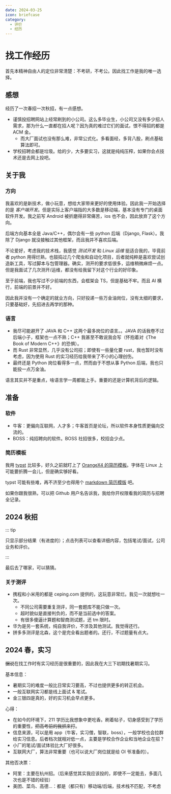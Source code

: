 ```yaml
---
date: 2024-03-25
icon: briefcase
category:
  - 评价
  - 经历
---
```


<script lang="ts" setup>
import JobList from "@JobList";
import { job_list_2024_autumn, job_list_2024_spring } from "@@job_list"
</script>

# 找工作经历

首先本精神自由人的定位非常清楚：不考研，不考公。因此找工作是我的唯一选择。

## 感想

经历了一次春招一次秋招，有一点感想。

- 谨慎投招聘网站上经常刷到的小公司。这么多毕业生，小公司又没有多少招人需求，那为什么一直都在招人呢？因为真的难过它们的面试，恨不得招的都是 ACM 金。
  - 而大厂面试也没有那么难，非常公式化。多看面经，多背八股，刷点基础算法即可。
- 学校招聘会都是垃圾。给的少，大多要实习，这就是纯纯压榨，如果你会点技术还是去网上投吧。

## 关于我

### 方向

我喜欢的是新技术，做小玩意，想给大家带来更好的使用体验。因此我一开始选择的是 _客户端开发_。但是实际上客户端指的大多数是移动端，基本没有专门的桌面软件开发。我之前写 Android 被折磨得非常痛苦，ios 也不会，因此放弃了这个方向。

后端方向基本全是 Java/C++，偶尔会有一些 python 后端（Django, Flask）。我除了 Django 就没接触过其他框架，而且我并不喜欢后端。

不论爱好，考虑我的技术栈，我感觉 _测试开发_ 和 _Linux 运维_ 挺适合我的，毕竟前者 python 用得烂熟，也鼓捣过几个爬虫和自动化项目，后者就纯粹是喜欢尝试创造新工具，写过脚本与包管理器。确实，测开的要求低很多，运维稍微麻烦一点。但是我面试了几次测开/运维，都没有给我留下对这个行业的好印象。

至于前端，我也写过不少前端的东西，会框架会 TS，但是基础不牢。而且 AI 横行，前端的前景并不好。

因此我并没有一个确定的就业方向，只好投递一些万金油岗位，没有太细的要求，只要基础好，先招进去再学的那种。

### 语言

- 我尽可能避开了 JAVA 和 C++ 这两个最多岗位的语言。。JAVA 的话我卷不过后端小子，框架也一点不熟；C++ 我甚至不敢说我会写（怀抱着对《The Book of Modern C++》的恐惧）。
- 而 Rust 非常显然，几乎没有公司招；即使有一些量化要 rust，我也暂时没有考虑，因为使用 Rust 的实习经历给我带来了不小的心理创伤。
- 最终还是 Python 岗位看得多一点，然而由于不想从事 Python 后端，我也只能投一点万金油。

语言其实并不是重点，啥语言学一周都能上手。重要的还是计算机背后的逻辑。

## 准备

### 软件

- 牛客：更偏向互联网，人才多；牛客首页是论坛，所以软件本身性质更偏向交流的。
- BOSS：纯招聘向的软件。BOSS 社招很多，校招会少点。

### 简历模板

我用 [typst](../learning/typst.md) 比较多，好久之前就盯上了 [OrangeX4 的简历模板](https://github.com/OrangeX4/Chinese-Resume-in-Typst)。字体在 Linux 上可能要折腾一会儿，但是确实够好看。

typst 可能有些难，再不济至少也得用个 [markdown 简历模版](https://github.com/BingyanStudio/LapisCV) 吧。

如果你跟我很熟，可以把 Github 用户名告诉我，我给你开权限看我的简历与招聘全记录。

## 2024 秋招

::: tip

只显示部分结果（有进度的）；点击列表可以查看详细内容，包括笔试/面试，公司业务和评价。

:::

<JobList :data="job_list_2024_autumn">
<template #字节>

只有一面。我答的很差，很多地方表达出现了问题，磕磕绊绊的；八股背得太少，小看了大厂对八股的重视。缺乏面试经验是这样的。面试官认为我的实习经历与定位不匹配。

- 自我介绍，为什么做测开，我能对公司发展产生什么好处
- 测试原理：测试的主要目的；回归测试与集成测试区别
- 测试设计：微信抢红包
- python：深浅拷贝 变量与赋值的本质 垃圾回收原理 全局作用域和局部作用域
- 计算机网络：TCP UDP 区别与应用场景；浏览器输入地址到网页响应发生了什么
- 算法：面试官不想问了，想赶快结束。一道 easy，十进制数各位相加。

</template>
<template #上海海隆>

- 一面纯聊天，我大聊特聊 rust。面试官感觉也没怎么听，在旁边看电脑。
- 二面是日本远程，两个面试官，问的日企公式化套路和简单日语口语（自我介绍的程度）。

offer 开了 10k/month，一年后赴日。给的太少了，而且面试官挺像骗子，所以不假思索拒了。

</template>
<template #凌极>

招聘会上问到：用的 C# + Angular + electron 技术栈做全栈，这两个我都没接触过。需要培训一个月 + 实习，培训结束后决定去留。

面试：我失误了，面试两小时前才邮件回复。公司巨远，上海边缘，学校过去车程 1.9h。

到那里先做笔试，计算机基础 + C#，不考虑面试者会不会 C#。面试官迟到了 20min，怪我。面试主要聊了下项目和公司前景，随便问了 10min 就结束了，技术问题一点没问。后续也没有声音，可能是已经招到人了。学校群里有拿到 offer 的，10k+，具体多少没说。

</template>
<template #华为>

[为什么你不应该选华为](./fuckxxx.md#批判华为)

凌晨 2 点给我发笔试通知，当天晚上 9 点就笔试，不管你有没有时间。

- 笔试：2h 3 题，分值是 100，200，300。我 100 反而不会写，200 AC，300 拿了 80% 分数。
  - 华为的笔试题目简单，只要做 150 就能进面试。
  - 华为的笔试外包非常垃圾。平台名字叫 _时习知_，顶上写着 _建议使用 Chrome 浏览器访问！_ 结果点击开考发现是强制用 chrome。妈的我 edge 不是 chrome 内核吗？火速下载安装 chrome，然后摄像头一直打不开，我页面的摄像头权限也给了，不会跳出提醒“是否允许打开摄像头”的弹窗。然后进设置鼓捣一番，在 _隐私和安全 - 安全_ 里将防护等级调为 _不保护_ 才成功打开摄像头。。。太傻逼了。浪费我 10 分钟时间。
    - 进入在线 IDE 写代码，不提供读入，IDE 没有 hint 也没有警告，我 rust 不会从 stdin 读入，又没处查标准库函数到底叫啥，所以只好用 C++ 和 Python。
    - 代码尾随新行或者空格都算错的。
  1. 平衡二叉树有序插入，求最终的叶子节点。
  2. 给出一个匹配好的括号序列，要求对其排序，排序后的序列仍然匹配。具体的，如果 A，B 合法则 `(A)` 和 `AB` 都合法。解法是递归，每次都把大的切成子括号序列再排序。
  3. 猎人打怪，暴力 ~~大模拟~~ 小模拟。主要是看二进制运算掌握熟练不熟练。
- 面试：
  - 发现测开主要考验不是算法能力，而是测试用例设计能力。所以用例要上点心。
  - 华为面试用的 WeMeeting，这玩意共享屏幕时不能打开窗口，导致我只能凭记忆做题，结果还被说读题不够认真
  - 测试的面试真的没啥技术含量。不过华为智驾测试也不全是写代码，要真人上车开车的。感觉像是干苦力了。
  - 一面：纯聊天，聊笔试，聊实习，聊项目，没有八股。
    - 手撕一题：给出六个数字，求能够组成的最大时间（时分秒）。不合格输出 invalid。
  - 二面：自我介绍 - 手撕 - 反问，结束了。
    - 手撕：有效的 IPV4 地址
  - hr 面：被 hr PUA 压力，然后挂了。上来就说你了解我们测试吗，然后就你可能不是很适合测试。

</template>
<template #小米>

笔试：用的赛码网。25 选择 + 2 编程，1.5h 时间有点不够。不过编程题允许使用本地 IDE，必需赞。

1. 若干 3\*3 九宫格，每个格一个数字。可能为 0-9。0 代表未填写。需要使用空缺的数字补全九宫格，让任何数字的相邻都不会出现 `abs(a - b) == 1` 的情况。
2. 从 1 开始，每次可以：(1) 乘 a (2) 循环移位任意次数，例如 54321 --> 43215 或 32154 或 21543 等等。输出：最少多少次可以达到 b，如果不行，输出 -1

小米的两题都挺简单的，但是我用了 rust，本来就慢，时间还不到 1h，所以在交卷 3min 后才做出来。遗憾退场。

</template>
<template #ベース株式会社>

ベース株式会社可能是在日最大的国人派遣企业。日企派遣很大的特点就是比起技术，更看重日语口语能力，毕竟技术含量不高。然后日企面试问题也都是公式化，提前准备一阵子就行了。

这公司比较看学历，据说招的要么是 985 不会日语，要么是 211 日语 N1。

猎头小姐姐人很好，聊天，电话模拟面试 + 帮我改题目花了很多时间。最后没去真是有点对不住她。

面试用 zoom 远程，就是日企标准模板，上 youtube 找个视频能全覆盖。我刚开始是全日语面，10min 后有点吃力，换了中文。技术问题问了点 java 和 sql，sql 我没答上来。不过也录了，证明他们确实不看技术。

</template>
<template #拼多多>

拼多多笔试用的牛客，允许用外部 IDE。2 小时四题，每题 25 分。我拿了 3 题。

1. 求最长的子串，使串内任意两个相邻字符不相同。
   - 我 python 两分钟糊完，结果 python 居然会超时，只能拿 78% 的点。。服了，直接开 Rust。
2. 第二题 ~~neta 了中国和美国~~，说的是 C 国和 A 国在奥运会拿金牌。有若干项目，每个项目给出 C 国拿金牌的概率和 A 国拿金牌的概率（存在都不拿金牌的情况），求最终 C 国金牌数 > A 国金牌数的概率。
3. 模拟哈希表，哈希函数 `f(x) = x % n`，如果哈希冲突就循环顺延；塞满了就不塞了。给一个入队序列，求最终状态。（注意，哈希表中添加相同元素会跳过添加）
   - 我用 rust 写了一个纯模拟，结果 TLE，但是也过了 60% 多的点。然后维护一个 next 数组作为冲突指示，就 AC 了。
4. n 个小朋友，每个小朋友有 x 个糖，单价 y 元，你的任务是以最少的钱去买糖，最终让自己的糖是所有人里最多的。大概是动归吧，没做出来。

<!-- - 拼多多服务端：拼多多面试用的是在线 IDE，做的挺烂的，跟 TM 记事本没啥两样，没有补全，不能自己运行测试，有点痛苦。不过实际上面试官只是看个思路，并不一定要实际通过。语言不限，不过没有 Rust。
  - 一面，面试官不错，氛围就是聊天
    - 实习，问得很具体（问了十多分钟）
    - 操作系统：为什么要分物理内存和虚拟内存，优点有哪些
    - 数据结构：
      - 有哪些二叉树的派生数据结构，如何实现，有哪些优势
      - 为什么 rust 要用 BTree 而不是 C++ 的红黑树（没答上来）
    - 算法：
      - 哪些稳定排序，哪些非稳定排序，**为什么**它们是稳定和非稳定
      - 动态规划的概念和基本流程
    - 手撕两题
      1. 两个有序数组，找出 A 中存在而 B 中不存在的元素（双指针）
      2. 一个平衡二叉树，将其原地转换为有序双向链表
  - 二面：感觉面试官比较死板，纯问八股，后面不想问了
    - 拷问实习
    - （挑一个语言讲讲）线程池有哪些参数，有哪些区域，不同区域的特性
    - 浏览器输入网址到网页响应发生了什么
    - 手撕：
      1. 单词统计
         - 扩展：如果单词文件有 40G，我只有 10 台 2G 内存的服务器，不能使用现成的数据库，如何统计单词
      2. 第 k 大的数，O(n) 复杂度
      3. 二叉树判断是否为二叉搜索树
  - 三面：无八股，无手撕
    - 喜欢编程语言？说下学过的语言的评价
    - 拷问我的其中一个 git 加密项目，如何性能优化
    - 如何优化读单个文件的第一行（操作系统底层与算法设计）
      - 分块读
      - simd
      - 内存页大小
    - 如何做人机验证
    - 聊天
  - hr 面：公式化确认信息。面完说两周内出结果。
    - 内推码来源，为什么考虑拼多多，offer 情况，其他大厂面试进度，考研/对象/家人。
    - 实习内容，分享项目的成就，为什么找工作不找 rust，找工作最看重什么方面（排序）。
    - 拼多多的工作压力如何，薪资要求。 -->

然后四次面试，都没有什么很难的题目，手撕也简单。一、三面的面试官都是跟聊天一样，二面有点公式化。

面试题暂时不放出。。，

面完等了四周才下 offer，池子泡爽了。pdd 薪资很给力（有保密协议，不透露），但是每天干 12h，每周 6 天，是用命换的。

</template>
<template #小红书>

我一志愿是 _后端开发工程师-交易技术_，结果面试是二志愿 _运维开发_，而且是投递一个月以后。估计是别人不去，释放的。

- 在线 IDE 不好用，不能 tab 整段缩进。python 还是 3.4，太低了。
- 30min 手撕：给出任何一个正整数 a，可以分解成若干个正整数的乘积，即 $a = a1 * a2 * a3 * ... * a_n$，并且 $1 < a1 <= a2 <= a3 <= ... <= a_n$，问这样的分解的种数有多少。注意到 $a = a$ 也是一种分解。$1 < a < 32768$，100 组以内。我做了个质因数分解然后发现找不到规律……感觉还是得动归或递推
- https 端口，四次挥手，如何做容器管理，用的数据库，redis 有没有了解
- 反问的回答：运维开发主要是 30% 运维，70% 开发，做 go gin 的自动化后端。

手撕出不来，所以寄了。

</template>
<template #双隆投资>

私募期货/基金，帮金主管理资产的。

跟我电话聊天（面试）了一次。要求挺高的，问 linux epoll，我可答不出来。后续也没有任何动静。

</template>
<template #伴芯科技>

伴芯科技是做 EDA 工具的，主要是连线那一块。

两轮面试连一起，本来应该 2h，我写了 3h。一大堆算法，他们公司要求的数学功力也太高了。

1. 手写快排
2. s 个数字满足 sum(s) % p == 0，求其最小子集 t 也满足 sum(t) % p == 0。len(s) <= 10^7, p < 100，要求复杂度优化。

</template>
<template #新凯来>

新凯来（华为外包）笔试，三题算法，也是学华为的。平台是时习知，不开摄像头。

1. 简单字符串 + 栈秒了
2. 高精度 python 秒了
3. 手写计算器 python `eval(s)` 秒了

这个笔试笑死大牙了。

后续也没声音。反正这个公司招我我也不一定去，牛客上有硬泡池子、以体检不合格为由毁约等恶名。

</template>
<template #欢乐互娱>

面试我麦克风挂了，用的笔记本自带麦。面试官网络巨烂，两句就听不清一句，而且他还没给摄像头，我都不知道说没说话。30min 草草结束。问的都挺简单的。有逻辑题，有 GC，有 TCP。

</template>
<template #上海猎户旋臂>

由于拼多多面完没有任何消息，12 月我又开始找小公司的工作当保底。猎户旋臂 hr 看了我的博客，主动联系我。然后聊了一次电话，发现他们的产品 dola ai 我自己就在用。

约了一次线下面试。一面问了点口头算法，然后开放思维设计 AI 任务流。二面就是一点小技术 + 纯聊天。最后人事跟我谈薪资和细节，给了我一个 20k 的口头 offer。据说这还是一个社招岗位，我是破例。

这家公司我挺喜欢的：

1. 大家都是技术大佬。
2. 做的产品，一个 dola，一个 syft 都非常有意思，我很看好。
3. 产品主要面向海外销售，在中国经济下行趋势下有着非常高的稳定性。
4. 工作时间挺自由，弹性 8 小时 + 每周一天 remote。

唯一的缺点就是要实习，2 月到 6 月每周三天。但我还是非常想让我的青春最后半年好好玩好好爽的。

</template>
<template #源语真解>

复旦教授和手下研究生创业的小公司。对外挂了 Rust 岗，说就是想骗我这种 Rust 人进去。

电话聊了两次，然后邀请我面试，但被我拒了。为什么呢，因为此时我已经拿到了猎户旋臂 offer 保底，第二次 CTO 电话聊天体感并不好。而且公司做的是 AI 控制电脑 + AGI，第一个我记得海外的大公司已经做了，第二个不现实，公司发展前景存疑。

好笑的是别的企业都恨不得立刻到岗实习，这个反而说“毕业设计忙的话可以不实习”，不愧是教授的公司，非常有学校气息（笑）。

</template>
</JobList>

最后去了哪家，可以猜猜。

### 关于测评

- 携程和小米用的都是 ceping.com 提供的，这玩意非常烂。我见一次就想吐一次。
  - 不同公司需要重复测评，同一套题库不能只做一次。
  - 超时貌似是直接判负的，而不是当前选中的答案。
  - 有很多傻逼计算题和智商测试题，还 tm 限时。
- 华为是另一套系统，纯自我评价，不涉及其他测试。我觉得还行。
- 拼多多测评是北森，这个是完全看出题者的。还行，不过题量有点大。

## 2024 春，实习

~~据说~~在找工作时有实习经历是很重要的，因此我在大三下初期找暑期实习。

基本信息：

- 暑期实习的难度一般比日常实习要高，不过也提供更多的转正机会。
- 一般互联网实习都是线上面试 & 笔试。
- 金三银四是真的，好的实习机会早点更多。

心得：

- 在如今的环境下，211 学历比我想象中更吃香。刷着帖子，切身感受到了学历的重要性，~~把高考前的我抓来打~~。
- 信息来源，可以是用 app（牛客，实习僧，智联，boss），一般学校也会拉群给实习信息。后者档次就相对低一点，主要是学校合作企业和当地企业在招？
- 小厂的笔试/面试体验比大厂好很多。
- 互联网大厂，算法非常重要（也可以说大厂岗位就是给 OI 爷准备的）。

<JobList :data="job_list_2024_spring">
<template #腾讯>

- 投简历当场就要做两个半小时的 IQ+EQ 测试，非常痛苦
- 面试前才跟我讲需要去深圳实习。但是我投的是上海（
- 一面问了我对于 rust 的看法，然后做算法题。做完对我比较失望，随便问了点计算机网络和概率论（我：¿），答的也非常烂。
  - 算法题：写一个能处理 `.` `+` `*` 三个特殊字符和其他普通字符的正则 parser。不允许用 python。当场没写出来，面完后又写了三小时都写不出来。个人总结一下：一阶段：`ab*c` 匹配 `aabbbbc`；二阶段：`aa*a` 匹配 `baab`；boss 战：`a.*b.+c` 匹配 `cababbcbc`。评价是太超模了。。
- 笔试算法两小时 5 道，比拼多多的简单很多，但是还是牛客的 OJ，样例太太太太他妈的少了。
  - 链表删除所有值恰好等于 k 的节点
  - 01 树，从根走到叶子，路径上所有节点将表示为一个二进制数（按路径顺序）。有多少种不同方案使最终的二进制数在区间 `[l,r]` 内？<heimu>简单搜索+简单剪枝</heimu>
  - 一棵只有 1，2 的树，路径的权值为路径上所有节点的权值之和，问有多少条权值为 3 的路径？定义 u->v 和 v->u 为同一条路径。<heimu>注意只有 1，2，直接搜索找连接的 1</heimu>
  - 剪切树上的一条边，将这棵树剪切成两棵树，问两棵树直径之差的绝对值的最小值是多少。树的直径：树上任意两节点之间最长的简单路径即为树的直径。（没做）
  - n\*m 的矩阵，每个格子都是红色或紫色的，每个格子都有一个价值为 $a_{ij}$ 的宝藏。只能向右和下走，沿途拿走宝藏，但从某格子移动到同色格子上时不能拿。问走到地图右下角一共能获得的宝藏的最大价值和是多少。<heimu>简单动归，转移方程一眼看出</heimu>

</template>
<template #拼多多>

笔试前需要做 20min 左右的性格小测试。笔试是两小时四道算法题，ACM 赛制，有点难度。OJ 的读入比较难用，反而是写 C++ 优势比较大。测试用例跟一般的 OJ 一样非常吝啬，我都是用例全过，但是 0 分。题目有贪心，图论，还有个字符串，最后一个忘了。

- 字符串是每次能消一个回文子串，问最少的消完步数。3\*10^5 量级

</template>
<template #达坦科技>

- 面试只聊项目，不问技术问题
- 然后给两天做 rust 项目，写一个冲突检测的同步 mpsc（后来转了异步）。实际上项目做了 10+ 天，面试官不断给我加需求。加需求我不介意，但是我感觉一次性把所有需求说出来会更好一点。
  - 这个笔试出的也不错，是公司自己的实际项目问题，并且 rust 问题问 GPT 也问不出来，不用担心作弊。
  - 比起面试背八股我还是觉得笔试挺不错的，因为工作也是允许联网的，看一个人的编程水平，允许查资料更合适。
  - 面试前专攻了一天 rust 数据结构，帮了大忙。

</template>
</JobList>

其他否决票：

- 阿里：主要在杭州招。（后来感觉其实我应该投的，即使不一定能去，多面几次也是不错的经验）
- 美团、菜鸟、高德...：都是（都只有）移动端/后端，技术栈不匹配，不考虑
